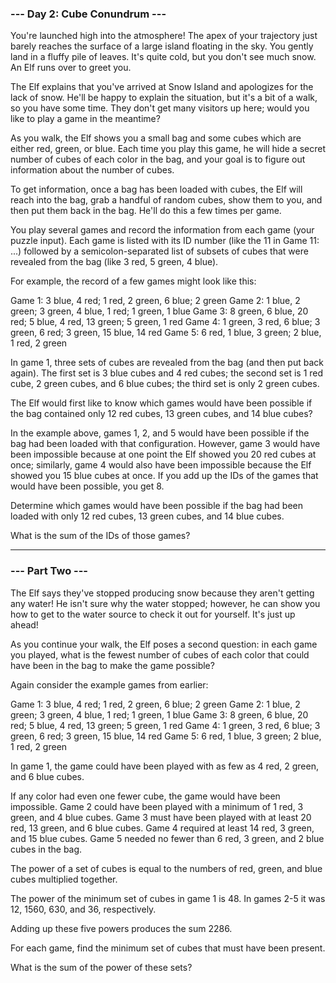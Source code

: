 ### --- Day 2: Cube Conundrum ---
You're launched high into the atmosphere! The apex of your trajectory just barely reaches the surface of a large island
floating in the sky. You gently land in a fluffy pile of leaves. 
It's quite cold, but you don't see much snow. An Elf runs over to greet you.

The Elf explains that you've arrived at Snow Island and apologizes for the lack of snow. 
He'll be happy to explain the situation, but it's a bit of a walk, so you have some time. 
They don't get many visitors up here; would you like to play a game in the meantime?

As you walk, the Elf shows you a small bag and some cubes which are either 
red, green, or blue. 
Each time you play this game, 
he will hide a secret number of cubes of each color in the bag, 
and your goal is to figure out information about the number of cubes.

To get information, once a bag has been loaded with cubes, the Elf will reach into the bag, 
grab a handful of random cubes, show them to you, and then put them back in the bag. 
He'll do this a few times per game.

You play several games and record the information from each game (your puzzle input). 
Each game is listed with its ID number (like the 11 in Game 11: ...) followed by a semicolon-separated list of subsets 
of cubes that were revealed from the bag (like 3 red, 5 green, 4 blue).

For example, the record of a few games might look like this:

Game 1: 3 blue, 4 red; 1 red, 2 green, 6 blue; 2 green
Game 2: 1 blue, 2 green; 3 green, 4 blue, 1 red; 1 green, 1 blue
Game 3: 8 green, 6 blue, 20 red; 5 blue, 4 red, 13 green; 5 green, 1 red
Game 4: 1 green, 3 red, 6 blue; 3 green, 6 red; 3 green, 15 blue, 14 red
Game 5: 6 red, 1 blue, 3 green; 2 blue, 1 red, 2 green

In game 1, three sets of cubes are revealed from the bag (and then put back again). 
The first set is 3 blue cubes and 4 red cubes; 
the second set is 1 red cube, 2 green cubes, and 6 blue cubes; 
the third set is only 2 green cubes.

The Elf would first like to know which games would have been possible if the bag contained only 
12 red cubes, 13 green cubes, and 14 blue cubes?

In the example above, games 1, 2, and 5 would have been possible if the bag had been loaded with that configuration. 
However, game 3 would have been impossible because at one point the Elf showed you 20 red cubes at once; 
similarly, game 4 would also have been impossible because the Elf showed you 15 blue cubes at once. 
If you add up the IDs of the games that would have been possible, you get 8.

Determine which games would have been possible if the bag had been loaded with only 
12 red cubes, 13 green cubes, and 14 blue cubes. 

What is the sum of the IDs of those games?

--- 

### --- Part Two ---
The Elf says they've stopped producing snow because they aren't getting any water! 
He isn't sure why the water stopped; however, he can show you how to get to the water source to check it out for yourself. 
It's just up ahead!

As you continue your walk, the Elf poses a second question: 
in each game you played, 
what is the fewest number of cubes of each color that could have been in the bag to make the game possible?

Again consider the example games from earlier:

Game 1: 3 blue, 4 red; 1 red, 2 green, 6 blue; 2 green
Game 2: 1 blue, 2 green; 3 green, 4 blue, 1 red; 1 green, 1 blue
Game 3: 8 green, 6 blue, 20 red; 5 blue, 4 red, 13 green; 5 green, 1 red
Game 4: 1 green, 3 red, 6 blue; 3 green, 6 red; 3 green, 15 blue, 14 red
Game 5: 6 red, 1 blue, 3 green; 2 blue, 1 red, 2 green

In game 1, the game could have been played with as few as 4 red, 2 green, and 6 blue cubes. 

If any color had even one fewer cube, the game would have been impossible.
Game 2 could have been played with a minimum of 1 red, 3 green, and 4 blue cubes.
Game 3 must have been played with at least 20 red, 13 green, and 6 blue cubes.
Game 4 required at least 14 red, 3 green, and 15 blue cubes.
Game 5 needed no fewer than 6 red, 3 green, and 2 blue cubes in the bag.

The power of a set of cubes is equal to 
the numbers of red, green, and blue cubes multiplied together. 

The power of the minimum set of cubes in game 1 is 48. 
In games 2-5 it was 12, 1560, 630, and 36, respectively. 

Adding up these five powers produces the sum 2286.

For each game, find the minimum set of cubes that must have been present. 

What is the sum of the power of these sets?